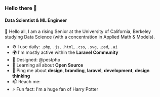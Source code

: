 ### Hello there 👋

#### Data Scientist & ML Engineer 

🌱 Hello all, I am a rising Senior at the University of California, Berkeley studying Data Science (with a concentration in Applied Math & Models). 

- ⚙️ I use daily: `.php`, `.js`, `.html`, `.css`, `.svg`, `.psd`, `.ai`
- 🌍 I'm mostly active within the **Laravel Community**
- 💅 Designed: @pestphp
- 🌱 Learning all about **Open Source**
- 💬 Ping me about **design**, **branding**, **laravel**, **development**, **design thinking**
- 📫 Reach me: 
- ⚡️ Fun fact: I'm a huge fan of Harry Potter
